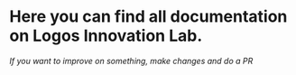 # Here you can find all documentation on Logos Innovation Lab.
*If you want to improve on something, make changes and do a PR*

